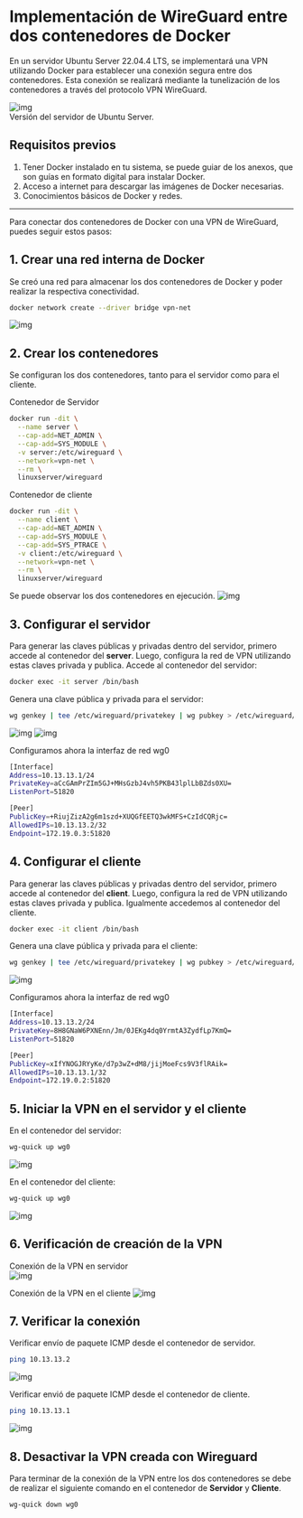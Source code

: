 # Implementación de WireGuard entre dos contenedores de Docker

En un servidor Ubuntu Server 22.04.4 LTS, se implementará una VPN utilizando Docker para establecer una conexión segura entre dos contenedores. Esta conexión se realizará mediante la tunelización de los contenedores a través del protocolo VPN WireGuard.

![img](./img/wireguard/img_1.png)  
Versión del servidor de Ubuntu Server.

## Requisitos previos
1. Tener Docker instalado en tu sistema, se puede guiar de los anexos, que son guías en formato digital para instalar Docker.
2. Acceso a internet para descargar las imágenes de Docker necesarias.
3. Conocimientos básicos de Docker y redes.
---
Para conectar dos contenedores de Docker con una VPN de WireGuard, puedes seguir estos pasos:

## 1. Crear una red interna de Docker
Se creó una red para almacenar los dos contenedores de Docker y poder realizar la respectiva conectividad.
```bash
docker network create --driver bridge vpn-net
```
![img](./img/wireguard/img_2.png)

## 2. Crear los contenedores
Se  configuran los dos contenedores, tanto para el servidor como para el cliente.

Contenedor de Servidor
```bash
docker run -dit \
  --name server \
  --cap-add=NET_ADMIN \
  --cap-add=SYS_MODULE \
  -v server:/etc/wireguard \
  --network=vpn-net \
  --rm \
  linuxserver/wireguard
```

Contenedor de cliente
```bash
docker run -dit \
  --name client \
  --cap-add=NET_ADMIN \
  --cap-add=SYS_MODULE \
  --cap-add=SYS_PTRACE \
  -v client:/etc/wireguard \
  --network=vpn-net \
  --rm \
  linuxserver/wireguard
```

Se puede observar los dos contenedores en ejecución.
![img](./img/wireguard/img_3.png)

## 3. Configurar el servidor
Para generar las claves públicas y privadas dentro del servidor, primero accede al contenedor del **server**. Luego, configura la red de VPN utilizando estas claves privada y publica.
Accede al contenedor del servidor:

```bash
docker exec -it server /bin/bash
```
Genera una clave pública y privada para el servidor:
```bash
wg genkey | tee /etc/wireguard/privatekey | wg pubkey > /etc/wireguard/publickey
```
![img](./img/wireguard/img_4.png)
![img](./img/wireguard/img_5.png)

Configuramos ahora la interfaz de red wg0
```bash
[Interface]
Address=10.13.13.1/24
PrivateKey=aCcGAmPrZIm5GJ+MHsGzbJ4vh5PKB43lplLbBZds0XU=
ListenPort=51820

[Peer]
PublicKey=+RiujZizA2g6m1szd+XUQGfEETQ3wkMFS+CzIdCQRjc=
AllowedIPs=10.13.13.2/32
Endpoint=172.19.0.3:51820
```

## 4. Configurar el cliente
Para generar las claves públicas y privadas dentro del servidor, primero accede al contenedor del **client**. Luego, configura la red de VPN utilizando estas claves privada y publica.
Igualmente accedemos al contenedor del cliente.

```bash
docker exec -it client /bin/bash
```

Genera una clave pública y privada para el cliente:
```bash
wg genkey | tee /etc/wireguard/privatekey | wg pubkey > /etc/wireguard/publickey
```
![img](./img/wireguard/img_6.png)

Configuramos ahora la interfaz de red wg0
```bash
[Interface]
Address=10.13.13.2/24
PrivateKey=8H8GNaW6PXNEnn/Jm/0JEKg4dq0YrmtA3ZydfLp7KmQ=
ListenPort=51820

[Peer]
PublicKey=xIfYNOGJRYyKe/d7p3wZ+dM8/jijMoeFcs9V3flRAik=
AllowedIPs=10.13.13.1/32
Endpoint=172.19.0.2:51820
```

## 5. Iniciar la VPN en el servidor y el cliente
En el contenedor del servidor:
```bash
wg-quick up wg0
```
![img](./img/wireguard/img_7.png)

En el contenedor del cliente:
```bash
wg-quick up wg0
```
![img](./img/wireguard/img_8.png)

## 6. Verificación de creación de la VPN
Conexión de la VPN en servidor  
![img](./img/wireguard/img_9.png)  

Conexión de la VPN en el cliente
![img](./img/wireguard/img_10.png)  

## 7. Verificar la conexión
Verificar envío de paquete ICMP desde el contenedor de servidor.
```bash
ping 10.13.13.2
```
![img](./img/wireguard/img_11.png)

Verificar envió de paquete ICMP desde el contenedor de cliente.
```bash
ping 10.13.13.1
```
![img](./img/wireguard/img_12.png)

## 8. Desactivar la VPN creada con Wireguard
Para terminar de la conexión de la VPN entre los dos contenedores se debe de realizar el siguiente comando en el contenedor de **Servidor** y **Cliente**.
```bash
wg-quick down wg0
```
